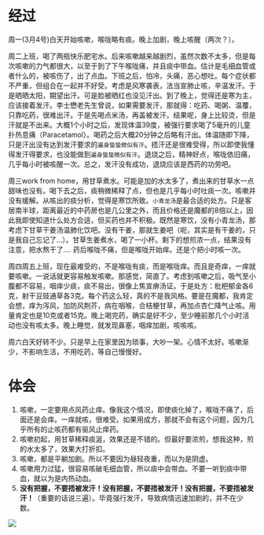 # 经过
周一(3月4号)白天开始咳嗽，喉咙略有痰。晚上加剧，晚上咳醒（两次？）。

周二上班，喝了两瓶快乐肥宅水。后来咳嗽越来越剧烈，虽然次数不太多，但是每次咳嗽的力气都很大，以至于到了下午喉咙痛，并且痰中带血。估计是毛细血管或者什么的，被咳伤了，出了点血。下班之后，怕冷，头痛，恶心想吐。每个症状都不严重，但组合在一起并不好受。考虑是风寒袭表，法当宣肺止咳，辛温发汗。于是晒晒太阳，期望出汗。可是脸被晒红也没见汗出。到了晚上，觉得还是寒为主，应该接着发汗。李士懋老先生曾说，如果需要发汗，那就得：吃药、喝粥、温覆，只靠吃药，很难出汗。于是先喝点米汤，再盖被发汗。结果呢，身上比较烫，但是汗就是不出来。大概1个小时之后，发现体温39度，被强行要求喝了5毫升的儿童扑热息痛（Paracetamol）。喝药之后大概20分钟之后略有汗出。体温随即下降，只是汗出没有达到发汗要求的`遍身蛰蛰微似有汗`。捂汗还是很难受得，所以即使我懂得发汗得要求，也没能做到`遍身蛰蛰微似有汗`。退烧之后，精神好点，喉咙依旧痛，几乎每小时被咳醒一次。总之，发汗没有成功，退烧应该是西药的功劳吧。

周三work from home，用甘草煮水。可能是加的水太多了，煮出来的甘草水一点甜味也没有。喝下去之后，痰稍微稀释了点，但也是几乎每小时吐痰一次。咳嗽并没有缓解。从咳出的痰分析，觉得是寒饮所致。`小青龙汤`是最合适的处方。只是客居南半球，距离最近的中药房也是几公里之外，而且价格还是魔都的8倍以上，因此我即使知道什么处方合适，但买药也并不积极。既然是寒饮，没有小青龙汤，那考虑下甘草干姜汤温肺化饮吧。没有干姜，那就生姜吧（呃，其实是有干姜的，只是我自己忘记了...）。甘草生姜煮水，喝了一小杯。剩下的想煎浓一点，结果没有注意，把水熬干了....  药后喉咙不痛，但是喉咙开始痒。还是个把小时咳一次。

周四周五上班，现在最难受的，不是喉咙有痰，而是喉咙痒。而且是奇痒，一痒就要咳嗽。一说话就更容易触发咳嗽。那感觉，简直了。考虑到咳嗽之后，吸气至小腹都不容易，咽痒少痰，痰不易出，很像上焦宣痹汤证。于是处方：枇杷郁金各6克，射干豆豉通草各3克。每个药这么轻，真的不是我风格。要是在魔都，我肯定会想，痒为泻风，加防风荆芥，病在咽喉，合桔梗甘草，再加点杏仁降气止咳。用量肯定也是10克或者15克。晚上喝完药，确实是好不少，至少睡前那几个小时活动也没有咳太多。晚上睡觉，就发现鼻塞，咽痒加剧，咳咳咳。

周六白天好转不少。只是早上在家里因为琐事，大吵一架。心情不太好。咳嗽渐少，不影响生活，不用吃药，等自己慢慢好。

# 体会
1. 咳嗽，一定要用点风药止痒。像我这个情况，即使痰化掉了，喉咙不痛了，后面还是会痒。一痒就咳，很难受。如果用成方，那就不会有这个问题，因为几乎所有的止咳药都有驱风止痒药。
2. 咳嗽初起，用甘草稀释痰涎，效果还是不错的。但最好要浓煎，想我这种，煎的水太多了，效果大打折扣。
3. 咳嗽，都是平躺加剧。所以不要因为昼轻夜重，而以为是阴虚。
4. 咳嗽用力过猛，很容易咳破毛细血管，所以痰中会带血。不要一听到痰中带血，就以为是内热动血。
5. **没有把握，不要捂被发汗！没有把握，不要捂被发汗！没有把握，不要捂被发汗！**（重要的话说三遍）。毕竟强行发汗，导致病情迅速加剧的，并不在少数。


![](https://upload-images.jianshu.io/upload_images/9738519-0aabc1e8a65f3ac5.png?imageMogr2/auto-orient/strip%7CimageView2/2/w/1240)
